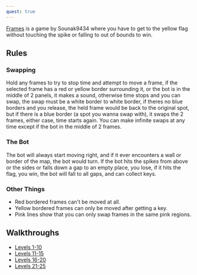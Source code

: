 ```yaml
---
quest: true
---
```


[Frames](https://fancade.page.link/YGY3) is a game by Sounak9434 where you have to get to the yellow flag without touching the spike or falling to out of bounds to win.

## Rules
### Swapping

Hold any frames to try to stop time and attempt to move a frame, if the selected frame has a red or yellow border surrounding it, or the bot is in the middle of 2 panels, it makes a sound, otherwise time stops and you can swap, the swap must be a white border to white border, if theres no blue borders and you release, the held frame would be back to the original spot, but if there is a blue border (a spot you wanna swap with), it swaps the 2 frames, either case, time starts again. You can make infinite swaps at any time except if the bot in the middle of 2 frames.

### The Bot

The bot will always start moving right, and if it ever encounters a wall or border of the map, the bot would turn. If the bot hits the spikes from above or the sides or falls down a gap to an empty place, you lose, if it hits the flag, you win, the bot will fall to all gaps, and can collect keys.

### Other Things

* Red bordered frames can't be moved at all.
* Yellow bordered frames can only be moved after getting a key.
* Pink lines show that you can only swap frames in the same pink regions.

## Walkthroughs

* [Levels 1-10](https://youtube.com/watch?v=EEwFU1zNrdQ)
* [Levels 11-15](https://youtube.com/watch?v=RbTz7S68htE)
* [Levels 16-20](https://youtube.com/watch?v=_NstV9cHHMs)
* [Levels 21-25](https://youtube.com/watch?v=0fBpVVL41F8)
